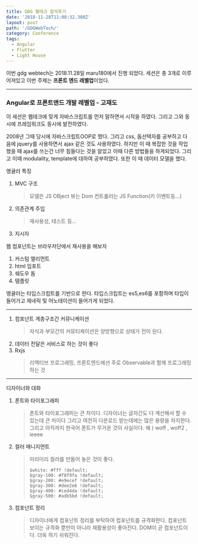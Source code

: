 ```yaml
---
title: GDG 웹테크 참석후기
date: '2018-11-28T11:08:32.308Z'
layout: post
path: '/GDGWebTech/'
category: Conference
tags:
  - Angular
  - Flutter
  - Light House
---
```


이번 gdg webtech는 2018.11.28일 maru180에서 진행 되었다.
세션은 총 3개로 이루어져있고 이번 주제는 <b>프론트 엔드 레벨업</b>이었다.

---

### Angular로 프론트앤드 개발 레벨업 - 고재도

이 세션은 웹테크에 맞게 자바스크립트를 먼저 말하면서 시작을 하였다. 그리고 그와 동시에 프레임워크도 동시에 발전하였다.

2008년 그때 당시에 자바스크립트OOP로 짰다.
그리고 css, 돔선택자를 공부하고 다음에 jquery를 사용하면서 ajax 같은 것도 사용하였다.
하지만 이 때 복잡한 것을 작업했을 때 ajax를 쓰는건 너무 힘들다는 것을 알았고 이때 다른 방법들을 하게되었다.
그리고 이때 modulality, template에 대하여 공부하였다. 또한 이 때 데이터 모델을 했다.

<!--more-->

앵귤러 특징

1. MVC 구조
   > 모델은 JS OBject
   > 뷰는 Dom
   > 컨트롤러는 JS Function(키 이벤트등...)
2. 의존관계 주입
   > 재사용성, 테스트 등...
3. 지시자

웹 컴포넌트는 브라우저단에서 재사용을 해보자

1. 커스텀 엘리먼트
2. html 임포트
3. 쉐도우 돔
4. 템플릿

앵귤러는 타입스크립트를 기반으로 한다.
타입스크립트는 es5,es6를 포함하며 타입이 들어가고 제네릭 및 어노테이션이 들어가게 되었다.

---

1. 컴포넌트 계층구조간 커뮤니케이션
   > 자식과 부모간의 커뮤티케이션은 양방향으로 상태가 전이 된다.
2. 데이터 전달은 서비스로 하는 것이 좋다
3. Rxjs
   > 리액티브 프로그래밍, 프론트엔드에선 주로 Observable과 함께 프로그래밍 하는 것

---

디자이너와 대화

1. 폰트와 타이포그래피
   > 폰트와 타이포그래피는 큰 차이다. 디자이너는 글자간도 다 계산해서 할 수 있는데 큰 차이다
   > 그리고 여전히 다운로드 받는데에는 많은 용량을 차지한다. 그리고 아직까지 한국어 폰트가 무거운 것이 사실이다.
   > 예 ) woff , woff2 , ieeee
2. 컬러 매니지먼트
   > 미리미리 컬러를 만들어 놓은 것이 좋다.
   >
   > ```
   > $white: #fff !default;
   > $gray-100: #f8f9fa !default;
   > $gray-200: #e9ecef !default;
   > $gray-300: #dee2e6 !default;
   > $gray-400: #ced4da !default;
   > $gray-500: #adb5bd !default;
   > ```
3. 컴포넌트 정리
   > 디자이너에게 컴포넌트 정리를 부탁하여 컴포넌트를 규격화한다.
   > 컴포넌트 보이는 규격화 뿐만이 아니라 재활용성이 좋아진다.
   > DOM이 곧 컴포넌트이다. 더욱 하기 쉬워진다.
